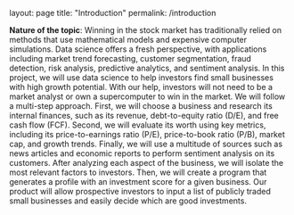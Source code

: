 layout: page
title: "Introduction"
permalink: /introduction

**Nature of the topic**: 
Winning in the stock market has traditionally relied on methods that use mathematical models and expensive computer simulations. Data science offers a fresh perspective, with applications including market trend forecasting, customer segmentation, fraud detection, risk analysis, predictive analytics, and sentiment analysis. In this project, we will use data science to help investors find small businesses with high growth potential. With our help, investors will not need to be a market analyst or own a supercomputer to win in the market. We will follow a multi-step approach. First, we will choose a business and research its internal finances, such as its revenue, debt-to-equity ratio (D/E), and free cash flow (FCF). Second, we will evaluate its worth using key metrics, including its price-to-earnings ratio (P/E), price-to-book ratio (P/B), market cap, and growth trends. Finally, we will use a multitude of sources such as news articles and economic reports to perform sentiment analysis on its customers. After analyzing each aspect of the business, we will isolate the most relevant  factors to investors. Then, we will create a program that generates a profile with an investment score for a given business. Our product will allow prospective investors to input a list of publicly traded small businesses and easily decide which are good investments.


